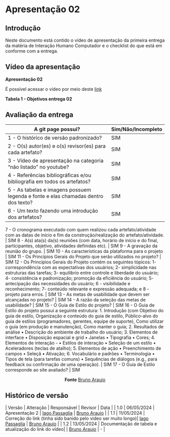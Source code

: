 # Apresentação 02

## Introdução
Neste documento está contido o vídeo de apresentação da primeira entrega da matéria de Interação Humano Computador e o checklist do que está em conforme com a entrega.

## Vídeo da apresentação

**Apresentação 02**

É possível acessar o vídeo por meio deste [link](https://www.youtube.com/watch?v=yA5WSMVG1vs)

**Tabela 1 - Objetivos entrega 02**

## Avaliação da entrega

A git page possui?                     | Sim/Não/Incompleto
-------------------------------------- | ------------------
1 - O histórico de versão padronizado? | SIM
2 - O(s) autor(es) e o(s) revisor(es) para cada artefato? | SIM
3 - Vídeo de apresentação na categoria “não listado” no youtube? | SIM
4 - Referências bibliográficas e/ou bibliografia em todos os artefatos? | SIM
5 - As tabelas e imagens possuem legenda e fonte e elas chamadas dentro dos texto? | SIM
6 - Um texto fazendo uma introdução dos artefatos? | SIM
7 - O cronograma executado com quem realizou cada artefato/atividade com as datas de início e fim da
construção/realização do artefato/atividade. | SIM
8 - A(s) ata(s) da(s) reuniões (com data, horário de início e do final, participantes, objetivo, atividades definidas etc). | SIM
9 - A gravação da reunião do grupo. | SIM
10 - As características da plataforma para o projeto | SIM
11 - Os Princípios Gerais do Projeto que serão utilizados no projeto? | SIM
12 - Os Princípios Gerais do Projeto contém os seguintes tópicos: 1- correspondência com as expectativas dos usuários; 2- simplicidade nas estruturas das tarefas; 3- equilíbrio entre controle e liberdade do usuário; 4- consistência e padronização; promoção da eficiência do usuário; 5- antecipação das necessidades do usuário; 6 - visibilidade e reconhecimento; 7- conteúdo relevante e expressão adequada; e 8 - projeto para erros. | SIM
13 - As metas de usabilidade que devem ser alcançadas no projeto? | SIM
14 - A razão da seleção das metas de usabilidade? | SIM
15 - O Guia de Estilo do projeto? | SIM
16 - O Guia de Estilo do projeto possui a seguinte estrutura: 1. Introdução (com Objetivo do guia de estilo, Organização e conteúdo do guia de estilo, Público-alvo do guia de estilos (programadores, gerentes, equipe de suporte), Como utilizar o guia (em produção e manutenção), Como manter o guia; 2. Resultados de análise • Descrição do ambiente de trabalho do usuário; 3. Elementos de interface • Disposição espacial e grid • Janelas • Tipografia • Cores; 4. Elementos de interação - • Estilos de interação • Seleção de um estilo • Aceleradores (teclas de atalho); 5. Elementos de ação • Preenchimento de campos • Seleçã • Ativação; 6. Vocabulário e padrões • Terminologia • Tipos de tela (para tarefas comuns) • Sequências de diálogos (e.g., para feedback ou confirmação de uma operação). | SIM
17 - O Guia de Estilo corresponde ao site avaliado? | SIM

<center>
  
**Fonte**  [Bruno Araujo](https://github.com/brunocva)


</center>

## Histórico de versão

| Versão | Alteração                  | Responsável      | Revisor         | Data       |
| 1.0    | 06/05/2024 | Apresentação 2 | [Iago Passaglia](https://github.com/paxxaglia)  | [Bruno Araujo](https://github.com/brunocva) |
| 1.1    | 11/05/2024 | Correção do link (tinha sido banido pelo video ser muito longo)| [Iago Passaglia](https://github.com/paxxaglia)  | [Bruno Araujo](https://github.com/brunocva) |
| 1.2    | 13/05/2024 | Documentação de tabela e atualização do link do vídeo| | [Bruno Araujo](https://github.com/brunocva) | - |

